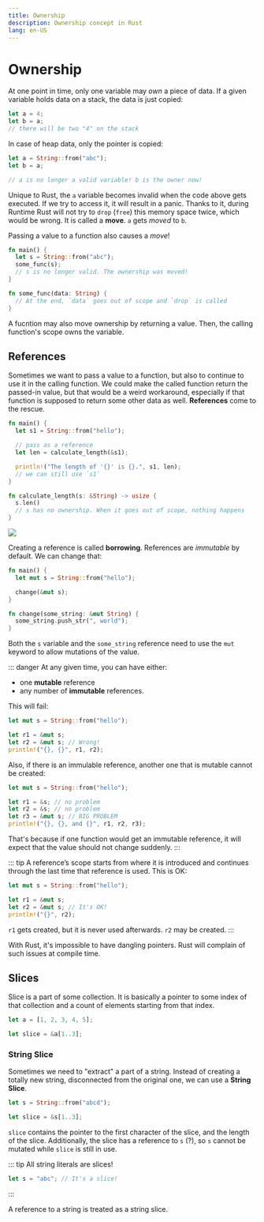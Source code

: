 ```yaml
---
title: Ownership
description: Ownership concept in Rust
lang: en-US
---
```


# Ownership

At one point in time, only one variable may _own_ a piece of data.
If a given variable holds data on a stack, the data is just copied:

```rust
let a = 4;
let b = a;
// there will be two "4" on the stack
```

In case of heap data, only the pointer is copied:

```rust
let a = String::from("abc");
let b = a;

// a is no longer a valid variable! b is the owner now!
```

Unique to Rust, the `a` variable becomes invalid when the code above gets
executed. If we try to access it, it will result in a panic. Thanks to it,
during Runtime Rust will not try to `drop` (`free`) this memory space twice,
which would be wrong.
It is called a **move**. `a` gets _moved_ to `b`.

Passing a value to a function also causes a _move_!

```rust
fn main() {
  let s = String::from("abc");
  some_func(s);
  // s is no longer valid. The ownership was moved!
}

fn some_func(data: String) {
  // At the end, `data` goes out of scope and `drop` is called
}
```

A fucntion may also move ownership by returning a value. Then, the calling
function's scope owns the variable.

## References

Sometimes we want to pass a value to a function, but also to continue to use it
in the calling function. We could make the called function return the passed-in
value, but that would be a weird workaround, especially if that function is
supposed to return some other data as well. **References** come to the rescue.

```rust
fn main() {
  let s1 = String::from("hello");

  // pass as a reference
  let len = calculate_length(&s1);

  println!("The length of '{}' is {}.", s1, len);
  // we can still use `s1`
}

fn calculate_length(s: &String) -> usize {
  s.len()
  // s has no ownership. When it goes out of scope, nothing happens
}
```

![](https://doc.rust-lang.org/book/img/trpl04-05.svg)

Creating a reference is called **borrowing**.
References are *immutable* by default. We can change that:

```rust
fn main() {
  let mut s = String::from("hello");

  change(&mut s);
}

fn change(some_string: &mut String) {
  some_string.push_str(", world");
}
```

Both the `s` variable and the `some_string` reference need to use the `mut`
keyword to allow mutations of the value.

::: danger
At any given time, you can have either:

- one **mutable** reference
- any number of **immutable** references. 

This will fail:

```rust
let mut s = String::from("hello");

let r1 = &mut s;
let r2 = &mut s; // Wrong!
println!("{}, {}", r1, r2);
```

Also, if there is an immulable reference, another one that is mutable cannot be
created:

```rust
let mut s = String::from("hello");

let r1 = &s; // no problem
let r2 = &s; // no problem
let r3 = &mut s; // BIG PROBLEM
println!("{}, {}, and {}", r1, r2, r3);
```

That's because if one function would get an immutable reference, it will expect
that the value should not change suddenly.
:::

::: tip
A reference’s scope starts from where it is introduced and continues through the
last time that reference is used.
This is OK:

```rust
let mut s = String::from("hello");

let r1 = &mut s;
let r2 = &mut s; // It's OK!
println!("{}", r2);
```

`r1` gets created, but it is never used afterwards. `r2` may be created.
:::

With Rust, it's impossible to have dangling pointers. Rust will complain of such
issues at compile time.

## Slices

Slice is a part of some collection.
It is basically a pointer to some index of that collection and a count of
elements starting from that index.

```rust
let a = [1, 2, 3, 4, 5];

let slice = &a[1..3];
```

### String Slice

Sometimes we need to "extract" a part of a string. Instead of creating a totally
new string, disconnected from the original one, we can use a **String Slice**.

```rust
let s = String::from("abcd");

let slice = &s[1..3];
```

`slice` contains the pointer to the first character of the slice, and the length
of the slice. Additionally, the slice has a reference to `s` (?), so `s` cannot
be mutated while `slice` is still in use.

::: tip
All string literals are slices!

```rust
let s = "abc"; // It's a slice!
```
:::


A reference to a string is treated as a string slice.